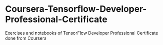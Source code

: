 # Coursera-Tensorflow-Developer-Professional-Certificate
Exercises and notebooks of TensorFlow Developer Professional Certificate done from Coursera
